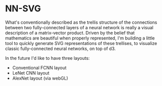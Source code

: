 NN-SVG
======

What's conventionally described as the trellis structure of the connections between two
fully-connected layers of a neural network is really a visual description of a matrix-vector product.
Driven by the belief that mathematics are beautiful when properly represented,
I'm building a little tool to quickly generate SVG representations of these trellises,
to visualize classic fully-connected neural networks, on top of d3.


In the future I'd like to have three layouts:
- Conventional FCNN layout
- LeNet CNN layout
- AlexNet layout (via webGL)


<!-- TODO
	- assigning new random weights button
	- download svg should eventually work. -->

<!-- maybe add direction the NN should point -->
<!-- maybe add arrows pointing into input, out of output -->
<!-- arrowheads?  -->
<!-- color each layer separately? -->
<!-- click and hold on a node and hide everyting else.  -->
<!-- add bias units option -->
